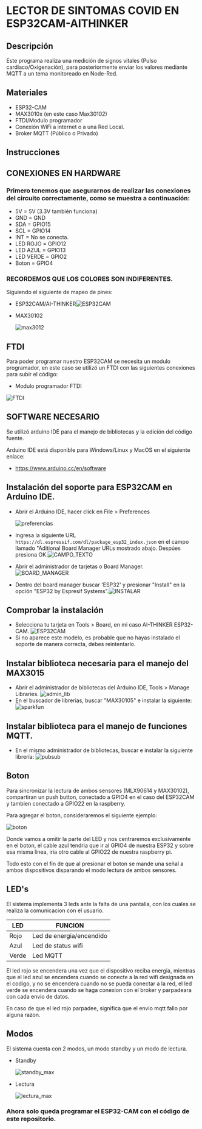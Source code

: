 # **LECTOR DE SINTOMAS COVID EN ESP32CAM-AITHINKER**
## **Descripción**
Este programa realiza una medición de signos vitales (Pulso cardiaco/Oxigenación), para posteriormente enviar los valores mediante MQTT a un tema monitoreado en Node-Red.
## **Materiales**
- ESP32-CAM
- MAX3010x (en este caso Max30102)
- FTDI/Modulo programador
- Conexión WiFi a internet o a una Red Local.
- Broker MQTT (Público o Privado)
## **Instrucciones** ##
## **CONEXIONES EN HARDWARE** ##
### Primero tenemos que asegurarnos de realizar las conexiones del circuito correctamente, como se muestra a continuación:
  - 5V = 5V (3.3V también funciona)
  - GND = GND
  - SDA = GPIO15
  - SCL = GPIO14
  - INT = No se conecta.
  - LED ROJO = GPIO12
  - LED AZUL = GPIO13
  - LED VERDE = GPIO2
  - Boton = GPIO4
### RECORDEMOS QUE LOS COLORES SON INDIFERENTES.
Siguiendo el siguiente de mapeo de pines:
- ESP32CAM/AI-THINKER![ESP32CAM](imagenes/esp32cam_pinout.png)
- MAX30102

  ![max3012](imagenes/max30102_pinout.jpg)
## FTDI 
Para poder programar nuestro ESP32CAM se necesita un modulo programador, en este caso se utilizó un FTDI con las siguientes conexiones para subir el código:

- Modulo programador FTDI

![FTDI](imagenes/programar.png)
## SOFTWARE NECESARIO ##
Se utilizó arduino IDE para el manejo de bibliotecas y la edición del código fuente.

Arduino IDE está disponible para Windows/Linux y MacOS en el siguiente enlace:
- https://www.arduino.cc/en/software

## Instalación del soporte para ESP32CAM en Arduino IDE. ##
- Abrir el Arduino IDE, hacer click en File > Preferences 
  
  ![preferencias](imagenes/arduino-ide-open-preferences.png)
- Ingresa la siguiente URL `https://dl.espressif.com/dl/package_esp32_index.json` en el campo llamado "Aditional Board Manager URLs mostrado abajo. Despúes presiona OK.![CAMPO_TEXTO](imagenes/board.png)
- Abrir el administrador de tarjetas o Board Manager. ![BOARD_MANAGER](imagenes/a2boardmanager.png)
- Dentro del board manager buscar 'ESP32' y presionar "Install" en la opción "ESP32 by Espresif Systems".![INSTALAR](imagenes/install.png)
## Comprobar la instalación ##
- Selecciona tu tarjeta en Tools > Board, en mi caso AI-THINKER ESP32-CAM. ![ESP32CAM](imagenes/Screenshot_20220203_161506.png)
- Si no aparece este modelo, es probable que no hayas instalado el soporte de manera correcta, debes reintentarlo.
## Instalar biblioteca necesaria para el manejo del MAX3015
- Abrir el administrador de bibliotecas del Arduino IDE, Tools > Manage Libraries. ![admin_lib](imagenes/librerias.png)
- En el buscador de librerias, buscar "MAX30105" e instalar la siguiente: ![sparkfun](imagenes/sparkfun.png)
## Instalar biblioteca para el manejo de funciones MQTT.
- En el mismo administrador de bibliotecas, buscar e instalar la siguiente librería: ![pubsub](imagenes/pubsubclient.png)
## Boton
Para sincronizar la lectura de ambos sensores (MLX90614 y MAX30102), compartiran un push button, conectado a GPIO4 en el caso del ESP32CAM y tambien conectado a GPIO22 en la raspberry.

Para agregar el boton, consideraremos el siguiente ejemplo:

![boton](imagenes/boton_esp32.jpg)

Donde vamos a omitir la parte del LED y nos centraremos exclusivamente en el boton, el cable azul tendria que ir al GPIO4 de nuestra ESP32 y sobre esa misma linea, iria otro cable al GPIO22 de nuestra raspberry pi.

Todo esto con el fin de que al presionar el boton se mande una señal a ambos dispositivos disparando el modo lectura de ambos sensores.
## LED's
El sistema implementa 3 leds ante la falta de una pantalla, con los cuales se realiza la comunicacion con el usuario.

|LED|FUNCION|
|---|-------|
|Rojo|Led de energia/encendido|
|Azul|Led de status wifi|
|Verde|Led MQTT|

El led rojo se encendera una vez que el dispositivo reciba energia, mientras que el led azul se encendera cuando se conecte a la red wifi designada en el codigo, y no se encendera cuando no se pueda conectar a la red, el led verde se encendera cuando se haga conexion con el broker y parpadeara con cada envio de datos.

En caso de que el led rojo parpadee, significa que el envio mqtt fallo por alguna razon.
## Modos
El sistema cuenta con 2 modos, un modo standby y un modo de lectura.
- Standby
  
  ![standby_max](imagenes/standby_max.gif)
- Lectura
  
  ![lectura_max](imagenes/lectura_max.gif)
### Ahora solo queda programar el ESP32-CAM con el código de este repositorio.

